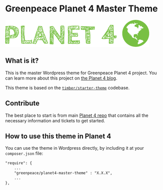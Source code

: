 # Greenpeace Planet 4 Master Theme

![Planet 4](./images/planet4.png)

## What is it?

This is the master Wordpress theme for Greenpeace Planet 4 project.
You can learn more about this project on [the Planet 4 blog](https://medium.com/planet4).

This theme is based on the [`timber/starter-theme`](https://github.com/timber/starter-theme) codebase.

## Contribute

The best place to start is from main [Planet 4 repo](https://github.com/greenpeace/planet4) that contains all the necessary information and tickets to get started.

## How to use this theme in Planet 4

You can use the theme in Wordpress directly, by including it at your `composer.json` file:
```
"require": {
    ...
    "greenpeace/planet4-master-theme" : "X.X.X",
    ...
},
```
